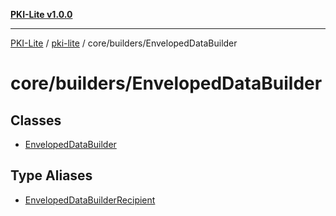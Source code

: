 [**PKI-Lite v1.0.0**](../../../../README.md)

---

[PKI-Lite](../../../../README.md) / [pki-lite](../../../README.md) / core/builders/EnvelopedDataBuilder

# core/builders/EnvelopedDataBuilder

## Classes

- [EnvelopedDataBuilder](classes/EnvelopedDataBuilder.md)

## Type Aliases

- [EnvelopedDataBuilderRecipient](type-aliases/EnvelopedDataBuilderRecipient.md)
